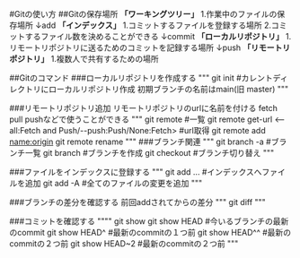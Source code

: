 #Gitの使い方
##Gitの保存場所
**「ワーキングツリー」**
1.作業中のファイルの保存場所
   ↓add
**「インデックス」**
1.コミットするファイルを登録する場所
2.コミットするファイル数を決めることができる
   ↓commit
**「ローカルリポジトリ」**
1.リモートリポジトリに送るためのコミットを記録する場所
↓push
**「リモートリポジトリ」**
1.複数人で共有するための場所

##Gitのコマンド
###ローカルリポジトリを作成する
"""
git init 
#カレントディレクトリにローカルリポジトリ作成 初期ブランチの名前はmain(旧 master)
"""

###リモートリポジトリ追加
	リモートリポジトリのurlに名前を付ける
	fetch pull pushなどで使うことができる
"""
git remote #一覧
git remote get-url <--all:Fetch and Push/--push:Push/None:Fetch> <name> #url取得 
git remote add <name:origin> <url>
git remote rename <old> <new>
"""
###ブランチ関連
"""
git branch -a #ブランチ一覧
git branch <name> #ブランチを作成
git checkout <name> #ブランチ切り替え
"""

###ファイルをインデックスに登録する
"""
git add <file name> <file name> ... #インデックスへファイルを追加
git add -A          #全てのファイルの変更を追加
"""

###ブランチの差分を確認する 前回addされてからの差分
"""
git diff
"""

###コミットを確認する
""""
git show <hash>
git show HEAD   #今いるブランチの最新のcommit
git show HEAD^  #最新のcommitの１つ前
git show HEAD^^ #最新のcommitの２つ前
git show HEAD~2 #最新のcommitの２つ前
"""